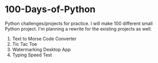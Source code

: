 # 100-Days-of-Python
Python challenges/projects for practice. I will make 100 different small Python project. 
I'm planning a rewrite for the existing projects as well.

1. Text to Morse Code Converter
2. Tic Tac Toe
3. Watermarking Desktop App
4. Typing Speed Test

